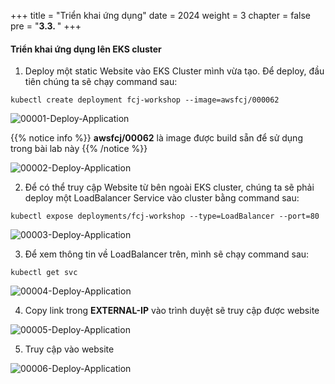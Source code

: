 +++
title = "Triển khai ứng dụng"
date = 2024
weight = 3
chapter = false
pre = "<b>3.3. </b>"
+++

#### Triển khai ứng dụng lên EKS cluster

1. Deploy một static Website vào EKS Cluster mình vừa tạo. Để deploy, đầu tiên chúng ta sẽ chạy command sau:
```
kubectl create deployment fcj-workshop --image=awsfcj/000062

```
![00001-Deploy-Application](/000062_CICDonEKS/images/3-Create-EKS-cluster/3-Deploy-Application/00001-Deploy-Application.png?width=90pc)

{{% notice info %}}
**awsfcj/00062** là image được build sẵn để sử dụng trong bài lab này
{{% /notice %}}

![00002-Deploy-Application](/000062_CICDonEKS/images/3-Create-EKS-cluster/3-Deploy-Application/00002-Deploy-Application.png?width=90pc)

2. Để có thể truy cập Website từ bên ngoài EKS cluster, chúng ta sẽ phải deploy một LoadBalancer Service vào cluster bằng command sau:
```
kubectl expose deployments/fcj-workshop --type=LoadBalancer --port=80

```
![00003-Deploy-Application](/000062_CICDonEKS/images/3-Create-EKS-cluster/3-Deploy-Application/00003-Deploy-Application.png?width=90pc)

3. Để xem thông tin về LoadBalancer trên, mình sẽ chạy command sau:

```
kubectl get svc

```
![00004-Deploy-Application](/000062_CICDonEKS/images/3-Create-EKS-cluster/3-Deploy-Application/00004-Deploy-Application.png?width=90pc)

4. Copy link trong **EXTERNAL-IP** vào trình duyệt sẽ truy cập được website

![00005-Deploy-Application](/000062_CICDonEKS/images/3-Create-EKS-cluster/3-Deploy-Application/00005-Deploy-Application.png?width=90pc)

5. Truy cập vào website

![00006-Deploy-Application](/000062_CICDonEKS/images/3-Create-EKS-cluster/3-Deploy-Application/00006-Deploy-Application.png?width=90pc)
